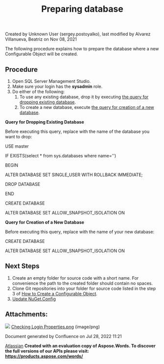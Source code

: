 ﻿---
title: "Preparing database"
weight: 1
---

<!-- 1. [Modular MOM](c:\users\anil.birajdar\desktop\temp\index.html)
1. [Before You Start](c:\users\anil.birajdar\desktop\temp\Before-You-Start_127740192.html)
1. [Quick Start to Developing with Opcenter Modular Manufacturing](c:\users\anil.birajdar\desktop\temp\Quick-Start-to-Developing-with-Opcenter-Modular-Manufacturing_134455239.html)
1. [How to Create a Configurable Object](c:\users\anil.birajdar\desktop\temp\How-to-Create-a-Configurable-Object_125339498.html)
# **Modular MOM : Preparing a Database**  -->
Created by Unknown User (sergey.postoyalko), last modified by Alvarez Villanueva, Beatriz on Nov 08, 2021 

The following procedure explains how to prepare the database where a new Configurable Object will be created.
## **Procedure**
1. Open SQL Server Management Studio.
1. Make sure your login has the **sysadmin** role.
1. Do either of the following:
   1. To use any existing database, drop it by executing [the query for dropping existing database](#PreparingaDatabase-QueryforDroppingExistingDatabase).
   1. To create a new database, execute [the query for creation of a new database](#PreparingaDatabase-QueryforCreationofaNewDatabase).

**Query for Dropping Existing Database**

Before executing this query, replace **<database name>** with the name of the database you want to drop:

USE master

IF EXISTS(select \* from sys.databases where name='<database name>')

BEGIN

ALTER DATABASE <database name> SET SINGLE\_USER WITH ROLLBACK IMMEDIATE;

DROP DATABASE <database name>

END

CREATE DATABASE <database name>

ALTER DATABASE <database name> SET ALLOW\_SNAPSHOT\_ISOLATION ON

**Query for Creation of a New Database**

Before executing this query, replace **<database name>** with the name of your new database:

CREATE DATABASE <database name>

ALTER DATABASE <database name> SET ALLOW\_SNAPSHOT\_ISOLATION ON
## **Next Steps**
1. Create an empty folder for source code with a short name. For convenience the path to the created folder should contain no spaces.
1. Clone Git repositories into your folder for source code listed in the step 3 of [How to Create a Configurable Object](c:\users\anil.birajdar\desktop\temp\How-to-Create-a-Configurable-Object_125339498.html).
1. [Update NuGet.Config](c:\users\anil.birajdar\desktop\temp\Updating-NuGet.Config_127739663.html)

## **Attachments:**
![](Preparing-a-Database\_127739661.002.png) [Checking Login Properties.png](c:\users\anil.birajdar\desktop\temp\attachments\127739661\127739660.png) (image/png) 

Document generated by Confluence on Jul 28, 2022 11:21

[Atlassian](https://www.atlassian.com/)
**Created with an evaluation copy of Aspose.Words. To discover the full versions of our APIs please visit: https://products.aspose.com/words/**
